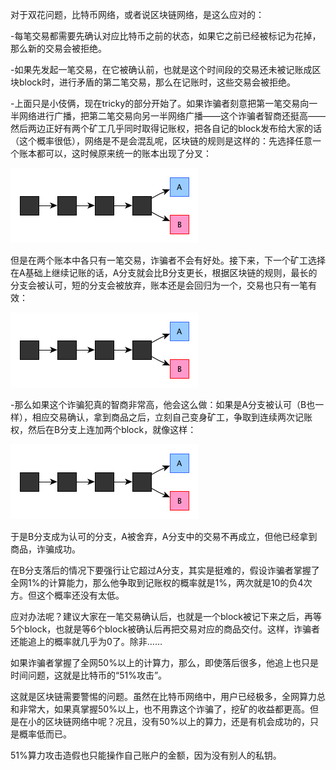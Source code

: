 对于双花问题，比特币网络，或者说区块链网络，是这么应对的：

-每笔交易都需要先确认对应比特币之前的状态，如果它之前已经被标记为花掉，那么新的交易会被拒绝。

-如果先发起一笔交易，在它被确认前，也就是这个时间段的交易还未被记账成区块block时，进行矛盾的第二笔交易，那么在记账时，这些交易会被拒绝。

-上面只是小伎俩，现在tricky的部分开始了。如果诈骗者刻意把第一笔交易向一半网络进行广播，把第二笔交易向另一半网络广播——这个诈骗者智商还挺高——然后两边正好有两个矿工几乎同时取得记账权，把各自记的block发布给大家的话（这个概率很低），网络是不是会混乱呢，区块链的规则是这样的：先选择任意一个账本都可以，这时候原来统一的账本出现了分叉：

![double-spend1.png](images/double-spend1.png)  

但是在两个账本中各只有一笔交易，诈骗者不会有好处。接下来，下一个矿工选择在A基础上继续记账的话，A分支就会比B分支更长，根据区块链的规则，最长的分支会被认可，短的分支会被放弃，账本还是会回归为一个，交易也只有一笔有效：

![double-spend2.png](images/double-spend1.png)  

-那么如果这个诈骗犯真的智商非常高，他会这么做：如果是A分支被认可（B也一样），相应交易确认，拿到商品之后，立刻自己变身矿工，争取到连续两次记账权，然后在B分支上连加两个block，就像这样：

![double-spend3.png](images/double-spend1.png)  

于是B分支成为认可的分支，A被舍弃，A分支中的交易不再成立，但他已经拿到商品，诈骗成功。

在B分支落后的情况下要强行让它超过A分支，其实是挺难的，假设诈骗者掌握了全网1%的计算能力，那么他争取到记账权的概率就是1%，两次就是10的负4次方。但这个概率还没有太低。

应对办法呢？建议大家在一笔交易确认后，也就是一个block被记下来之后，再等5个block，也就是等6个block被确认后再把交易对应的商品交付。这样，诈骗者还能追上的概率就几乎为0了。除非……

如果诈骗者掌握了全网50%以上的计算力，那么，即使落后很多，他追上也只是时间问题，这就是比特币的“51%攻击”。

这就是区块链需要警惕的问题。虽然在比特币网络中，用户已经极多，全网算力总和非常大，如果真掌握50%以上，也不用靠这个诈骗了，挖矿的收益都更高。但是在小的区块链网络中呢？况且，没有50%以上的算力，还是有机会成功的，只是概率低而已。

51%算力攻击造假也只能操作自己账户的金额，因为没有别人的私钥。
